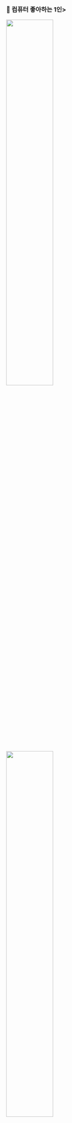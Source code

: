 <meta name="viewport" content="width=device-width, initial-scale=1">
<link rel="stylesheet" href="./main.css">
<div class="left">
  <h3> 🐹 컴퓨터 좋아하는 1인></h3>
</div>
<div class="right">
  <img width="50%" src="https://github-readme-stats.vercel.app/api?username=euijinbang&theme=material-palenight" />
  <img width="50%"
    src="https://github-readme-stats.vercel.app/api/top-langs/?username=euijinbang&layout=compact&hide=javascript&theme=material-palenight" />
</div>
<a href="https://hits.seeyoufarm.com">
  <img
    src="https://hits.seeyoufarm.com/api/count/incr/badge.svg?url=https%3A%2F%2Fgithub.com%2Feuijinbang%2Fhit-counter&count_bg=%23420F54&title_bg=%23555555&icon=&icon_color=%23E7E7E7&title=hits&edge_flat=false" />
</a>
